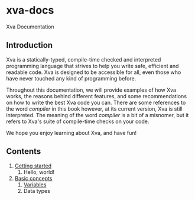 # xva-docs
Xva Documentation

## Introduction
Xva is a statically-typed, compile-time checked and interpreted programming language that strives to help you write safe, efficient and readable code. Xva is designed to be accessible for all, even those who have never touched any kind of programming before.

Throughout this documentation, we will provide examples of how Xva works, the reasons behind different features, and some recommendations on how to write the best Xva code you can. There are some references to the word *compiler* in this book however, at its current version, Xva is still interpreted. The meaning of the word *compiler* is a bit of a misnomer, but it refers to Xva's suite of compile-time checks on your code.

We hope you enjoy learning about Xva, and have fun!

## Contents
1. [Getting started](1-getting_started/getting_started.md)
    1. Hello, world!
2. [Basic concepts](2-basic_concepts/basic_concepts.md)
    1. [Variables](2-basic_concepts/variables.md)
    2. Data types
